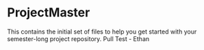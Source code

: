 # ProjectMaster
This contains the initial set of files to help you get started with your semester-long project repository.
Pull Test - Ethan
